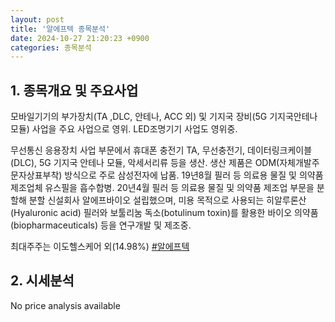 ```yaml
---
layout: post
title: '알에프텍 종목분석'
date: 2024-10-27 21:20:23 +0900
categories: 종목분석
---
```


## 1. 종목개요 및 주요사업

모바일기기의 부가장치(TA ,DLC, 안테나, ACC 외) 및 기지국 장비(5G 기지국안테나 모듈) 사업을 주요 사업으로 영위. LED조명기기 사업도 영위중.

무선통신 응용장치 사업 부문에서 휴대폰 충전기 TA, 무선충전기, 데이터링크케이블(DLC), 5G 기지국 안테나 모듈, 악세서리류 등을 생산. 생산 제품은 ODM(자체개발주문자상표부착) 방식으로 주로 삼성전자에 납품. 19년8월 필러 등 의료용 물질 및 의약품 제조업체 유스필을 흡수합병. 20년4월 필러 등 의료용 물질 및 의약품 제조업 부문을 분할해 분할 신설회사 알에프바이오 설립했으며, 미용 목적으로 사용되는 히알루론산(Hyaluronic acid) 필러와 보툴리눔 독소(botulinum toxin)를 활용한 바이오 의약품(biopharmaceuticals) 등을 연구개발 및 제조중.
 
최대주주는 이도헬스케어 외(14.98%)
[#알에프텍](#)

## 2. 시세분석

No price analysis available
